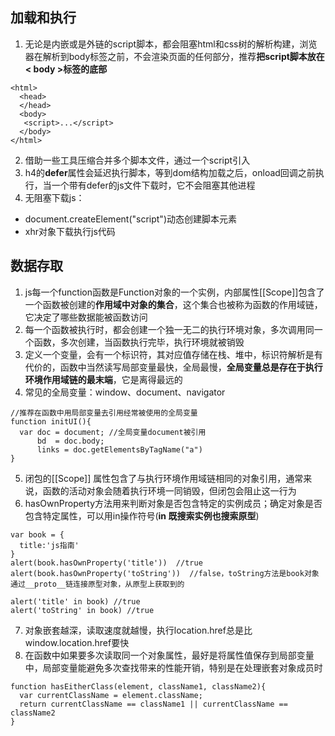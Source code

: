 ## 加载和执行
1. 无论是内嵌或是外链的script脚本，都会阻塞html和css树的解析构建，浏览器在解析到body标签之前，不会渲染页面的任何部分，推荐**把script脚本放在< body >标签的底部**
````
<html>
  <head>
  </head>
  <body>
   <script>...</script>
  </body>
</html>
````
2. 借助一些工具压缩合并多个脚本文件，通过一个script引入
3. h4的**defer**属性会延迟执行脚本，等到dom结构加载之后，onload回调之前执行，当一个带有defer的js文件下载时，它不会阻塞其他进程
4. 无阻塞下载js：  
* document.createElement("script")动态创建脚本元素
* xhr对象下载执行js代码

## 数据存取
1. js每一个function函数是Function对象的一个实例，内部属性[[Scope]]包含了一个函数被创建的**作用域中对象的集合**，这个集合也被称为函数的作用域链，它决定了哪些数据能被函数访问
2. 每一个函数被执行时，都会创建一个独一无二的执行环境对象，多次调用同一个函数，多次创建，当函数执行完毕，执行环境就被销毁
3. 定义一个变量，会有一个标识符，其对应值存储在栈、堆中，标识符解析是有代价的，函数中当然读写局部变量最快，全局最慢，**全局变量总是存在于执行环境作用域链的最末端**，它是离得最远的
4. 常见的全局变量：window、document、navigator
````
//推荐在函数中用局部变量去引用经常被使用的全局变量
function initUI(){
  var doc = document; //全局变量document被引用
      bd  = doc.body;
      links = doc.getElementsByTagName("a")
}
````
5. 闭包的[[Scope]] 属性包含了与执行环境作用域链相同的对象引用，通常来说，函数的活动对象会随着执行环境一同销毁，但闭包会阻止这一行为
6. hasOwnProperty方法用来判断对象是否包含特定的实例成员；确定对象是否包含特定属性，可以用in操作符号(**in 既搜索实例也搜索原型**)
````
var book = {
  title:'js指南'
}
alert(book.hasOwnProperty('title'))  //true
alert(book.hasOwnProperty('toString'))  //false，toString方法是book对象通过__proto__链连接原型对象，从原型上获取到的

alert('title' in book) //true
alert('toString' in book) //true
````
7. 对象嵌套越深，读取速度就越慢，执行location.href总是比window.location.href要快
8. 在函数中如果要多次读取同一个对象属性，最好是将属性值保存到局部变量中，局部变量能避免多次查找带来的性能开销，特别是在处理嵌套对象成员时
````
function hasEitherClass(element, className1, className2){
  var currentClassName = element.className;
  return currentClassName == className1 || currentClassName == className2
}
````
